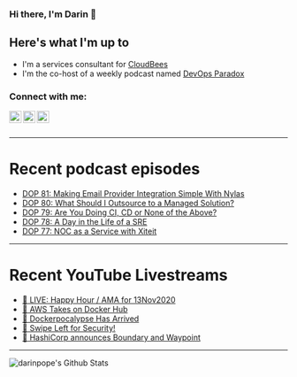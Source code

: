 ### Hi there, I'm Darin 👋

## Here's what I'm up to
- I'm a services consultant for [CloudBees][cloudbees-website]
- I'm the co-host of a weekly podcast named [DevOps Paradox][dop-website]

### Connect with me:

[<img align="left" alt="darinpope | Twitter" width="22px" src="https://cdn.jsdelivr.net/npm/simple-icons@v3/icons/twitter.svg" />][twitter]
[<img align="left" alt="darinpope | LinkedIn" width="22px" src="https://cdn.jsdelivr.net/npm/simple-icons@v3/icons/linkedin.svg" />][linkedin]
[<img align="left" alt="darinpope | Instagram" width="22px" src="https://cdn.jsdelivr.net/npm/simple-icons@v3/icons/instagram.svg" />][instagram]

<br />
<br />

---

# Recent podcast episodes
<!-- BLOG-POST-LIST:START -->
- [DOP 81: Making Email Provider Integration Simple With Nylas](https://www.devopsparadox.com/episodes/making-email-provider-integration-simple-with-nylas-81/)
- [DOP 80: What Should I Outsource to a Managed Solution?](https://www.devopsparadox.com/episodes/what-should-i-outsource-to-a-managed-solution-80/)
- [DOP 79: Are You Doing CI, CD or None of the Above?](https://www.devopsparadox.com/episodes/are-you-doing-ci-cd-or-none-of-the-above-79/)
- [DOP 78: A Day in the Life of a SRE](https://www.devopsparadox.com/episodes/a-day-in-the-life-of-a-sre-78/)
- [DOP 77: NOC as a Service with Xiteit](https://www.devopsparadox.com/episodes/noc-as-a-service-with-xiteit-77/)
<!-- BLOG-POST-LIST:END -->

---

# Recent YouTube Livestreams
<!-- YOUTUBE:START -->
- [🔴 LIVE: Happy Hour / AMA for 13Nov2020](https://www.youtube.com/watch?v=roWJvjAylMo)
- [🔴  AWS Takes on Docker Hub](https://www.youtube.com/watch?v=7Cpmx92p3l8)
- [🔴  Dockerpocalypse Has Arrived](https://www.youtube.com/watch?v=jf3-9TkCkXc)
- [🔴 Swipe Left for Security!](https://www.youtube.com/watch?v=o6-wjhK2Y5M)
- [🔴 HashiCorp announces Boundary and Waypoint](https://www.youtube.com/watch?v=k61bePcAvUo)
<!-- YOUTUBE:END -->

---

<img align="left" alt="darinpope's Github Stats" src="https://github-readme-stats.codestackr.vercel.app/api?username=darinpope&show_icons=true&hide_border=true" />


[website]: https://www.darinpope.com/
[twitter]: https://twitter.com/darinpope
[youtube]: https://youtube.com/darinpope
[instagram]: https://instagram.com/darinpope
[linkedin]: https://linkedin.com/in/darinpope
[cloudbees-website]: https://www.cloudbees.com/
[dop-website]: https://www.devopsparadox.com/

<!--
**darinpope/darinpope** is a ✨ _special_ ✨ repository because its `README.md` (this file) appears on your GitHub profile.

Here are some ideas to get you started:

- 🔭 I’m currently working on ...
- 🌱 I’m currently learning ...
- 👯 I’m looking to collaborate on ...
- 🤔 I’m looking for help with ...
- 💬 Ask me about ...
- 📫 How to reach me: ...
- 😄 Pronouns: ...
- ⚡ Fun fact: ...
-->
